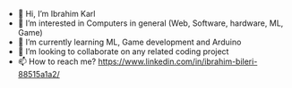 - 👋 Hi, I’m Ibrahim Karl
- 👀 I’m interested in Computers in general (Web, Software, hardware, ML, Game)
- 🌱 I’m currently learning ML, Game development and Arduino
- 💞️ I’m looking to collaborate on any related coding project
- 📫 How to reach me? https://www.linkedin.com/in/ibrahim-bileri-88515a1a2/

<!---
Bilyhack12/Bilyhack12 is a ✨ special ✨ repository because its `README.md` (this file) appears on your GitHub profile.
You can click the Preview link to take a look at your changes.
--->

